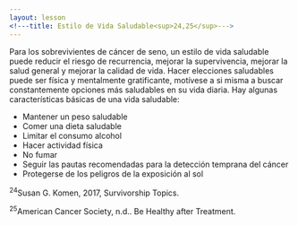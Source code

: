 ```yaml
---
layout: lesson
<!---title: Estilo de Vida Saludable<sup>24,25</sup>--->
---
```


Para los sobrevivientes de cáncer de seno, un estilo de vida saludable puede reducir el riesgo de recurrencia, mejorar la supervivencia, mejorar la salud general y mejorar la calidad de vida. Hacer elecciones saludables puede ser física y mentalmente gratificante, motívese a si misma a buscar constantemente opciones más saludables en su vida diaria. Hay algunas características básicas de una vida saludable:

* Mantener un peso saludable
* Comer una dieta saludable
* Limitar el consumo alcohol
* Hacer actividad física
* No fumar
* Seguir las pautas recomendadas para la detección temprana del cáncer 
* Protegerse de los peligros de la exposición al sol


<sup>24</sup>Susan G. Komen, 2017, Survivorship Topics.

<sup>25</sup>American Cancer Society, n.d.. Be Healthy after Treatment.
